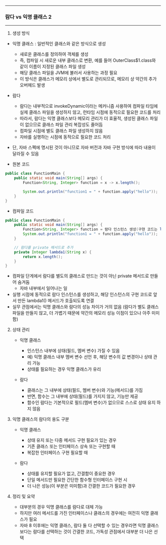-----
### 람다 vs 익명 클래스 2
-----
1. 생성 방식 
  - 익명 클래스 : 일반적인 클래스와 같은 방식으로 생성
    + 새로운 클래스를 정의하여 객체를 생성 
    + 즉, 컴파일 시 새로운 내부 클래스로 변환, 예를 들어 OuterClass$1.class와 같이 이름이 지정된 클래스 파일 생성
    + 해당 클래스 파일을 JVM에 불러서 사용하는 과정 필요
    + 이 방식은 클래스가 메모리 상에서 별도로 관리되므로, 메모리 상 약간의 추가 오버헤드 발생

  - 람다
    + 람다는 내부적으로 invokeDynamic이라는 메커니즘 사용하여 컴파일 타임에 실제 클래스 파일을 생성하지 않고, 런타임 시점에 동적으로 필요한 코드를 처리
    + 따라서, 람다는 익명 클래스보다 메모리 관리가 더 효율적, 생성된 클래스 파일이 없으므로 클래스 파일 관리 복잡성도 줄어듬
    + 컴파일 시점에 별도 클래스 파일 생성하지 않음
    + 자바를 실행하는 시점에 동적으로 필요한 코드 처리

  - 단, 자바 스펙에 명시된 것이 아니므로 자바 버전과 자바 구현 방식에 따라 내용이 달라질 수 있음

  - 원본 코드
```java
public class FunctionMain {
    public static void main(String[] args) {
        Function<String, Integer> function = x -> x.length();

        System.out.println("function1 = " + function.apply("hello"));
    }
}
```
  - 컴파일 코드
```java
public class FunctionMain {
    public static void main(String[] args) {
        Function<String, Integer> function = 람다 인스턴스 생성(구현 코드는 lambda1() 연결)
        System.out.println("function1 = " + function.apply("hello"));
    }

    // 람다를 private 메서드로 추가
    private Integer lambda1(String x) {
        return x.length();
    }
}
```
  - 컴파일 단게에서 람다를 별도의 클래스로 만드는 것이 아닌 private 메서드로 만들어 숨겨둠
    + 자바 내부에서 일어나는 일
  - 실행 시점에 동적으로 람다 인스턴스를 생성하고, 해당 인스턴스의 구현 코드로 앞서 만든 lambda1() 메서드가 호출되도록 연결
  - 실무 관점에서는 익명 클래스와 람다의 성능 차이가 거의 없음 (람다가 별도 클래스 파일을 만들지 않고, 더 가볍기 때문에 약간의 메모리 성능 이점이 있으나 아주 미미함)

2. 상태 관리
   - 익명 클래스
     + 인스턴스 내부에 상태(필드, 멤버 변수) 가질 수 있음
     + 예) 익명 클래스 내부 멤버 변수 선언 후, 해당 변수의 값 변경이나 상태 관리 가능
     + 상태를 필요하는 경우 익명 클래스가 유리

   - 람다
     + 클래스는 그 내부에 상태(필드, 멤버 변수)와 기능(메서드)를 가짐
     + 반면, 함수는 그 내부에 상태(필드)를 가지지 않고, 기능만 제공
     + 함수인 람다는 기본적으로 필드(멤버 변수)가 없으므로 스스로 상태 유지 하지 않음

3. 익명 클래스의 람다의 용도 구분
   - 익명 클래스
     + 상태 유지 또는 다중 메서드 구현 필요가 있는 경우
     + 기존 클래스 또는 인터페이스 상속 또는 구현할 때
     + 복잡한 인터페이스 구현 필요할 때

   - 람다
     + 상태를 유지할 필요가 없고, 간결함이 중요한 경우
     + 단일 메서드만 필요한 간단한 함수형 인터페이스 구현 시
     + 더 나은 성능(이 부분은 미미함)과 간결한 코드가 필요한 경우

4. 정리 및 요약
   - 대부분의 경우 익명 클래스를 람다로 대체 가능
   - 하지만 여러 메서드를 가진 인터페이스나 클래스의 경우에는 여전히 익명 클래스가 필요
   - 자바 8 이후에는 익명 클래스, 람다 둘 다 선택할 수 있는 경우라면 익명 클래스 보다는 람다를 선택하는 것이 간결한 코드, 가독성 관점에서 대부분 더 나은 선택
